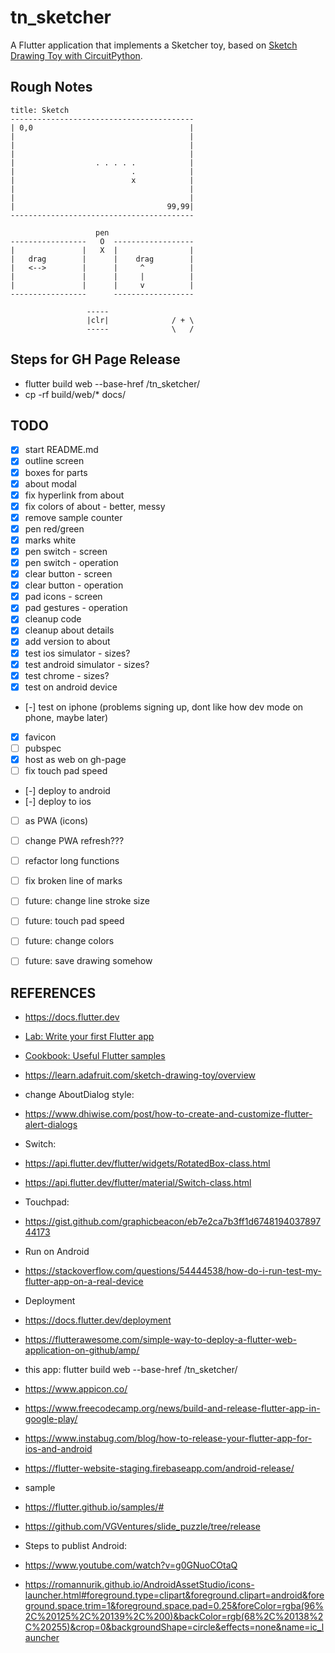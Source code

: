 # tn_sketcher

A Flutter application that implements a Sketcher toy, based on [Sketch Drawing Toy with CircuitPython](https://learn.adafruit.com/sketch-drawing-toy/overview).

## Rough Notes

```text
title: Sketch
-----------------------------------------
| 0,0                                   |
|                                       |
|                                       |
|                                       |
|                  . . . . .            |
|                          .            |
|                          x            |
|                                       |
|                                       |
|                                  99,99|
-----------------------------------------

                   pen
-----------------   O  ------------------
|               |   X  |                |
|   drag        |      |    drag        |
|   <-->        |      |     ^          |
|               |      |     |          |
|               |      |     v          |
-----------------      ------------------

                 -----               
                 |clr|              / + \
                 -----              \   /

```

## Steps for GH Page Release

- flutter build web --base-href /tn_sketcher/
- cp -rf build/web/* docs/

## TODO

- [x] start README.md
- [x] outline screen
- [x] boxes for parts
- [x] about modal
- [x] fix hyperlink from about
- [x] fix colors of about - better, messy
- [x] remove sample counter
- [x] pen red/green
- [x] marks white
- [x] pen switch - screen
- [x] pen switch - operation
- [x] clear button - screen
- [x] clear button - operation
- [x] pad icons - screen
- [x] pad gestures - operation
- [x] cleanup code
- [x] cleanup about details
- [x] add version to about
- [x] test ios simulator - sizes?
- [x] test android simulator - sizes?
- [x] test chrome - sizes?
- [x] test on android device
- [-] test on iphone (problems signing up, dont like how dev mode on phone, maybe later)
- [x] favicon
- [ ] pubspec
- [x] host as web on gh-page
- [ ] fix touch pad speed
- [-] deploy to android
- [-] deploy to ios
- [ ] as PWA (icons)
- [ ] change PWA refresh???
- [ ] refactor long functions
- [ ] fix broken line of marks
- [ ] future: change line stroke size
- [ ] future: touch pad speed
- [ ] future: change colors
- [ ] future: save drawing somehow




## REFERENCES
- https://docs.flutter.dev
- [Lab: Write your first Flutter app](https://docs.flutter.dev/get-started/codelab)
- [Cookbook: Useful Flutter samples](https://docs.flutter.dev/cookbook)
- https://learn.adafruit.com/sketch-drawing-toy/overview
- change AboutDialog style:
- https://www.dhiwise.com/post/how-to-create-and-customize-flutter-alert-dialogs
- Switch:
- https://api.flutter.dev/flutter/widgets/RotatedBox-class.html
- https://api.flutter.dev/flutter/material/Switch-class.html
- Touchpad:
- https://gist.github.com/graphicbeacon/eb7e2ca7b3ff1d674819403789744173

- Run on Android
- https://stackoverflow.com/questions/54444538/how-do-i-run-test-my-flutter-app-on-a-real-device


- Deployment
- https://docs.flutter.dev/deployment
- https://flutterawesome.com/simple-way-to-deploy-a-flutter-web-application-on-github/amp/
- this app: flutter build web --base-href /tn_sketcher/

- https://www.appicon.co/
- https://www.freecodecamp.org/news/build-and-release-flutter-app-in-google-play/
- https://www.instabug.com/blog/how-to-release-your-flutter-app-for-ios-and-android
- https://flutter-website-staging.firebaseapp.com/android-release/

- sample
- https://flutter.github.io/samples/#
- https://github.com/VGVentures/slide_puzzle/tree/release

- Steps to publist Android:
- https://www.youtube.com/watch?v=g0GNuoCOtaQ
- https://romannurik.github.io/AndroidAssetStudio/icons-launcher.html#foreground.type=clipart&foreground.clipart=android&foreground.space.trim=1&foreground.space.pad=0.25&foreColor=rgba(96%2C%20125%2C%20139%2C%200)&backColor=rgb(68%2C%20138%2C%20255)&crop=0&backgroundShape=circle&effects=none&name=ic_launcher

